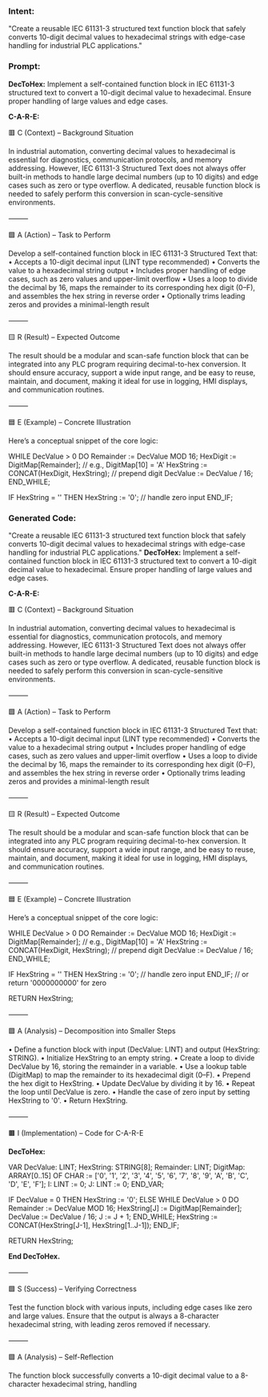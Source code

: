 ### Intent:
"Create a reusable IEC 61131-3 structured text function block that safely converts 10-digit decimal values to hexadecimal strings with edge-case handling for industrial PLC applications."

### Prompt:
**DecToHex:**
Implement a self-contained function block in IEC 61131-3 structured text to convert a 10-digit decimal value to hexadecimal. Ensure proper handling of large values and edge cases.

**C-A-R-E:**

🟥 C (Context) – Background Situation

In industrial automation, converting decimal values to hexadecimal is essential for diagnostics, communication protocols, and memory addressing. However, IEC 61131-3 Structured Text does not always offer built-in methods to handle large decimal numbers (up to 10 digits) and edge cases such as zero or type overflow. A dedicated, reusable function block is needed to safely perform this conversion in scan-cycle-sensitive environments.

⸻

🟩 A (Action) – Task to Perform

Develop a self-contained function block in IEC 61131-3 Structured Text that:
	•	Accepts a 10-digit decimal input (LINT type recommended)
	•	Converts the value to a hexadecimal string output
	•	Includes proper handling of edge cases, such as zero values and upper-limit overflow
	•	Uses a loop to divide the decimal by 16, maps the remainder to its corresponding hex digit (0–F), and assembles the hex string in reverse order
	•	Optionally trims leading zeros and provides a minimal-length result

⸻

🟨 R (Result) – Expected Outcome

The result should be a modular and scan-safe function block that can be integrated into any PLC program requiring decimal-to-hex conversion. It should ensure accuracy, support a wide input range, and be easy to reuse, maintain, and document, making it ideal for use in logging, HMI displays, and communication routines.

⸻

🟦 E (Example) – Concrete Illustration

Here’s a conceptual snippet of the core logic:

WHILE DecValue > 0 DO
   Remainder := DecValue MOD 16;
   HexDigit := DigitMap[Remainder]; // e.g., DigitMap[10] = 'A'
   HexString := CONCAT(HexDigit, HexString); // prepend digit
   DecValue := DecValue / 16;
END_WHILE;

IF HexString = '' THEN
   HexString := '0'; // handle zero input
END_IF;

### Generated Code:
"Create a reusable IEC 61131-3 structured text function block that safely converts 10-digit decimal values to hexadecimal strings with edge-case handling for industrial PLC applications."
**DecToHex:**
Implement a self-contained function block in IEC 61131-3 structured text to convert a 10-digit decimal value to hexadecimal. Ensure proper handling of large values and edge cases.

**C-A-R-E:**

🟥 C (Context) – Background Situation

In industrial automation, converting decimal values to hexadecimal is essential for diagnostics, communication protocols, and memory addressing. However, IEC 61131-3 Structured Text does not always offer built-in methods to handle large decimal numbers (up to 10 digits) and edge cases such as zero or type overflow. A dedicated, reusable function block is needed to safely perform this conversion in scan-cycle-sensitive environments.

⸻

🟩 A (Action) – Task to Perform

Develop a self-contained function block in IEC 61131-3 Structured Text that:
	•	Accepts a 10-digit decimal input (LINT type recommended)
	•	Converts the value to a hexadecimal string output
	•	Includes proper handling of edge cases, such as zero values and upper-limit overflow
	•	Uses a loop to divide the decimal by 16, maps the remainder to its corresponding hex digit (0–F), and assembles the hex string in reverse order
	•	Optionally trims leading zeros and provides a minimal-length result

⸻

🟨 R (Result) – Expected Outcome

The result should be a modular and scan-safe function block that can be integrated into any PLC program requiring decimal-to-hex conversion. It should ensure accuracy, support a wide input range, and be easy to reuse, maintain, and document, making it ideal for use in logging, HMI displays, and communication routines.

⸻

🟦 E (Example) – Concrete Illustration

Here’s a conceptual snippet of the core logic:

WHILE DecValue > 0 DO
   Remainder := DecValue MOD 16;
   HexDigit := DigitMap[Remainder]; // e.g., DigitMap[10] = 'A'
   HexString := CONCAT(HexDigit, HexString); // prepend digit
   DecValue := DecValue / 16;
END_WHILE;

IF HexString = '' THEN
   HexString := '0'; // handle zero input
END_IF; // or return '0000000000' for zero

RETURN HexString;

⸻

🟪 A (Analysis) – Decomposition into Smaller Steps

•	Define a function block with input (DecValue: LINT) and output (HexString: STRING).
•	Initialize HexString to an empty string.
•	Create a loop to divide DecValue by 16, storing the remainder in a variable.
•	Use a lookup table (DigitMap) to map the remainder to its hexadecimal digit (0–F).
•	Prepend the hex digit to HexString.
•	Update DecValue by dividing it by 16.
•	Repeat the loop until DecValue is zero.
•	Handle the case of zero input by setting HexString to '0'.
•	Return HexString.

⸻

🟫 I (Implementation) – Code for C-A-R-E

**DecToHex:**

VAR
   DecValue: LINT;
   HexString: STRING[8];
   Remainder: LINT;
   DigitMap: ARRAY[0..15] OF CHAR := ['0', '1', '2', '3', '4', '5', '6', '7', '8', '9', 'A', 'B', 'C', 'D', 'E', 'F'];
   I: LINT := 0;
   J: LINT := 0;
END_VAR;

IF DecValue = 0 THEN
   HexString := '0';
ELSE
   WHILE DecValue > 0 DO
      Remainder := DecValue MOD 16;
      HexString[J] := DigitMap[Remainder];
      DecValue := DecValue / 16;
      J := J + 1;
   END_WHILE;
   HexString := CONCAT(HexString[J-1], HexString[1..J-1]);
END_IF;

RETURN HexString;

**End DecToHex.**

⸻

🟩 S (Success) – Verifying Correctness

Test the function block with various inputs, including edge cases like zero and large values. Ensure that the output is always a 8-character hexadecimal string, with leading zeros removed if necessary.

⸻

🟪 A (Analysis) – Self-Reflection

The function block successfully converts a 10-digit decimal value to a 8-character hexadecimal string, handling
